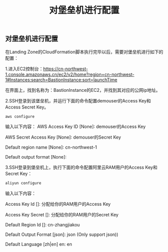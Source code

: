 ﻿---
title: "对堡垒机进行配置"
chapter: false
weight: 23
---

## 对堡垒机进行配置

在Landing Zone的CloudFormation脚本执行完毕以后，需要对堡垒机进行如下的配置：

1.进入EC2控制台：https://cn-northwest-1.console.amazonaws.cn/ec2/v2/home?region=cn-northwest-1#Instances:search=BastionInstance;sort=launchTime

在界面上，找到名称为：BastionInstance的EC2，并找到其对应的公网ip地址。

2.SSH登录到该堡垒机，并运行下面的命令配置demouser的Access Key和Access Secret Key。
```bash
aws configure
```

输入以下内容：
AWS Access Key ID [None]: demouser的Access Key

AWS Secret Access Key [None]: demouser的Secret Key

Default region name [None]: cn-northwest-1

Default output format [None]: 

3.SSH登录到堡垒机上，执行下面的命令配置阿里云RAM用户的Access Key和Secret Key：

```bash
aliyun configure
```

输入以下内容：

Access Key Id []: 分配给你的RAM用户的Access Key

Access Key Secret []: 分配给你的RAM用户的Secret Key

Default Region Id []: cn-zhangjiakou

Default Output Format [json]: json (Only support json))

Default Language [zh|en] en: en 


